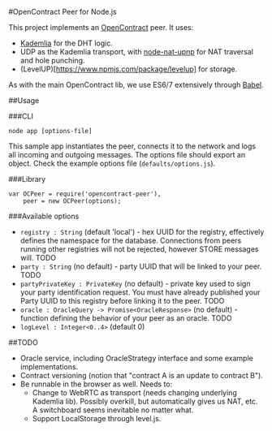 #OpenContract Peer for Node.js

This project implements an [OpenContract](https://github.com/rafaelkaufmann/opencontract) peer. It uses:

* [Kademlia](https://github.com/gordonwritescode/kad) for the DHT logic.
* UDP as the Kademlia transport, with [node-nat-upnp](https://github.com/indutny/node-nat-upnp) for NAT traversal and hole punching.
* (LevelUP)[https://www.npmjs.com/package/levelup] for storage.

As with the main OpenContract lib, we use ES6/7 extensively through [Babel](https://babeljs.io).

##Usage

###CLI

`node app [options-file]`

This sample app instantiates the peer, connects it to the network and logs all incoming and outgoing messages. The options file should export an object. Check the  example options file (`defaults/options.js`).

###Library

```
var OCPeer = require('opencontract-peer'),
	peer = new OCPeer(options);
```

###Available options

* `registry : String` (default 'local') - hex UUID for the registry, effectively defines the namespace for the database. Connections from peers running other registries will not be rejected, however STORE messages will. TODO
* `party : String` (no default) - party UUID that will be linked to your peer. TODO
* `partyPrivateKey : PrivateKey` (no default) - private key used to sign your party identification request. You must have already published your Party UUID to this registry before linking it to the peer. TODO
* `oracle : OracleQuery -> Promise<OracleResponse>` (no default) - function defining the behavior of your peer as an oracle. TODO
* `logLevel : Integer<0..4>` (default 0)

##TODO

* Oracle service, including OracleStrategy interface and some example implementations.
* Contract versioning (notion that "contract A is an update to contract B").
* Be runnable in the browser as well. Needs to:
  * Change to WebRTC as transport (needs changing underlying Kademlia lib). Possibly overkill, but automatically gives us NAT, etc. A switchboard seems inevitable no matter what.
  * Support LocalStorage through level.js.